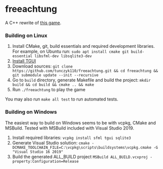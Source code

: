 # freeachtung

A C++ rewrite of [this game](https://en.wikipedia.org/wiki/Achtung,_die_Kurve!).

### Building on Linux

1. Install CMake, git, build essentials and required development libraries. For example, on Ubuntu run: `sudo apt install cmake git build-essential libsfml-dev libsqlite3-dev`
2. [Install TGUI](https://tgui.eu/tutorials/0.8/)
3. Download sources: `git clone https://github.com/tunczyk110/freeachtung.git && cd freeachtung && git submodule update --init --recursive`
4. Go to `build` directory, generate Makefile and build the project: `mkdir build && cd build && cmake .. && make`
5. Run `./freeachtung` to play the game

You may also run `make all test` to run automated tests.

### Building on Windows

The easiest way to build on Windows seems to be with vcpkg, CMake and MSBuild. Tested with MSBuild included with Visual Studio 2019.

1. Install required libraries: `vcpkg install sfml tgui sqlite3`
2. Generate Visual Studio solution: `cmake -DCMAKE_TOOLCHAIN_FILE=C:\vcpkg\scripts\buildsystems\vcpkg.cmake -G "Visual Studio 16 2019"`
3. Build the generated ALL_BUILD project `MSBuild ALL_BUILD.vcxproj -property:Configuration=Release`
